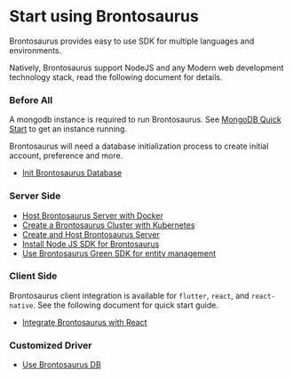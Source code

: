 # Start using Brontosaurus

Brontosaurus provides easy to use SDK for multiple languages and environments.

Natively, Brontosaurus support NodeJS and any Modern web development technology stack, read the following document for details.

### Before All

A mongodb instance is required to run Brontosaurus.
See [MongoDB Quick Start](//mongodb.github.io/node-mongodb-native/3.4/quick-start/quick-start/) to get an instance running.

Brontosaurus will need a database initialization process to create initial account, preference and more.

-   [Init Brontosaurus Database](./document/init-database.md)

### Server Side

-   [Host Brontosaurus Server with Docker](./server/docker.md)
-   [Create a Brontosaurus Cluster with Kubernetes](./server/k8s.md)
-   [Create and Host Brontosaurus Server](./server/host.md)
-   [Install Node JS SDK for Brontosaurus](./sdk/node.md)
-   [Use Brontosaurus Green SDK for entity management](./sdk/bamboo.md)

### Client Side

Brontosaurus client integration is available for `flutter`, `react`, and `react-native`. See the following document for quick start guide.

-   [Integrate Brontosaurus with React](./sdk/react.md)

### Customized Driver

-   [Use Brontosaurus DB](./db/db.md)
